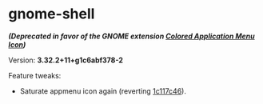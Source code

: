 # gnome-shell

***(Deprecated in favor of the GNOME extension [Colored Application Menu Icon](https://extensions.gnome.org/extension/4408/app-menu-icon-remove-symbolic/))***

Version: **3.32.2+11+g1c6abf378-2**

Feature tweaks:

* Saturate appmenu icon again (reverting [1c117c46](https://gitlab.gnome.org/GNOME/gnome-shell/commit/1c117c469a23a0d2608abf39c86caca251bc1d5a)).
